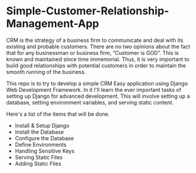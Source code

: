 # Simple-Customer-Relationship-Management-App

CRM is the strategy of a business firm to communicate and deal with its existing and probable customers. There are no two opinions about the fact that for any businessman or business firm, “Customer is GOD”. This is known and maintained since time immemorial. Thus, it is very important to build good relationships with potential customers in order to maintain the smooth running of the business.

This repo is to try to develop a simple CRM Easy application using Django Web Development Framework. In it I'll learn the ever important tasks of setting up Django for advanced development. This will involve setting up a database, setting environment variables, and serving static content.

Here's a list of the items that will be done.

- Install & Setup Django
- Install the Database
- Configure the Database
- Define Environments
- Handling Sensitive Keys
- Serving Static Files
- Adding Static Files
